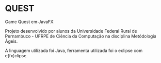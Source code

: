 # QUEST
Game Quest em JavaFX

Projeto desenvolvido por alunos da Universidade Federal Rural de Pernambuco - UFRPE de Ciência da Computação na disciplina Metódologia Ágeis.

A linguagem utilizada foi Java, ferramenta utilizada foi o eclipse com e(fx)clipse.